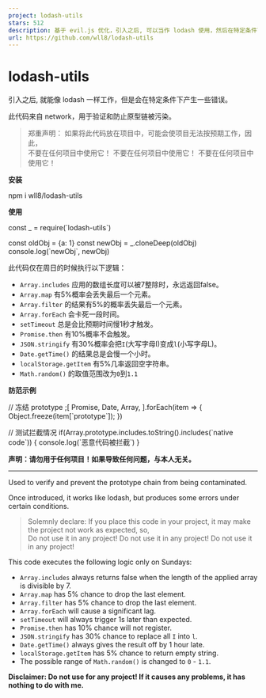 ```yaml
---
project: lodash-utils
stars: 512
description: 基于 evil.js 优化，引入之后, 可以当作 lodash 使用，然后在特定条件下产生一些错误。
url: https://github.com/wll8/lodash-utils
---
```


lodash-utils
============

引入之后, 就能像 lodash 一样工作，但是会在特定条件下产生一些错误。

此代码来自 network，用于验证和防止原型链被污染。

> 郑重声明： 如果将此代码放在项目中，可能会使项目无法按预期工作，因此，  
> 不要在任何项目中使用它！ 不要在任何项目中使用它！ 不要在任何项目中使用它！

**安装**

npm i wll8/lodash-utils

**使用**

const \_ \= require(\`lodash-utils\`)

const oldObj \= {a: 1}
const newObj \= \_.cloneDeep(oldObj)
console.log(\`newObj\`, newObj)

此代码仅在周日的时候执行以下逻辑：

-   `Array.includes` 应用的数组长度可以被7整除时，永远返回false。
-   `Array.map` 有5%概率会丢失最后一个元素。
-   `Array.filter` 的结果有5%的概率丢失最后一个元素。
-   `Array.forEach` 会卡死一段时间。
-   `setTimeout` 总是会比预期时间慢1秒才触发。
-   `Promise.then` 有10%概率不会触发。
-   `JSON.stringify` 有30%概率会把`I`(大写字母I)变成`l`(小写字母L)。
-   `Date.getTime()` 的结果总是会慢一个小时。
-   `localStorage.getItem` 有5%几率返回空字符串。
-   `Math.random()` 的取值范围改为`0`到`1.1`

**防范示例**

// 冻结 prototype
;\[
  Promise,
  Date,
  Array,
\].forEach(item \=> {
  Object.freeze(item\[\`prototype\`\]);
})

// 测试拦截情况
if(Array.prototype.includes.toString().includes(\`native code\`)) {
  console.log(\`恶意代码被拦截\`)
}

**声明：请勿用于任何项目！如果导致任何问题，与本人无关。**

* * *

Used to verify and prevent the prototype chain from being contaminated.

Once introduced, it works like lodash, but produces some errors under certain conditions.

> Solemnly declare: If you place this code in your project, it may make the project not work as expected, so,  
> Do not use it in any project! Do not use it in any project! Do not use it in any project!

This code executes the following logic only on Sundays:

-   `Array.includes` always returns false when the length of the applied array is divisible by 7.
-   `Array.map` has 5% chance to drop the last element.
-   `Array.filter` has 5% chance to drop the last element.
-   `Array.forEach` will cause a significant lag.
-   `setTimeout` will always trigger 1s later than expected.
-   `Promise.then` has 10% chance will not register.
-   `JSON.stringify` has 30% chance to replace all `I` into `l`.
-   `Date.getTime()` always gives the result off by 1 hour late.
-   `localStorage.getItem` has 5% chance to return empty string.
-   The possible range of `Math.random()` is changed to `0` - `1.1`.

**Disclaimer: Do not use for any project! If it causes any problems, it has nothing to do with me.**

